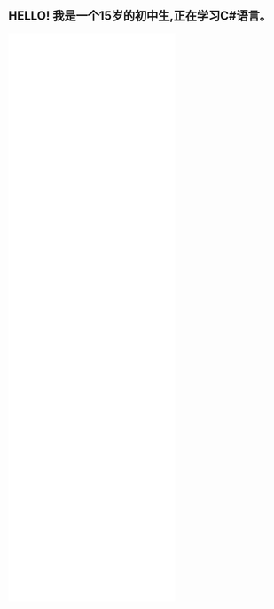 ## HELLO! 我是一个15岁的初中生,正在学习C#语言。
<img align="center" src="/github-metrics.svg" alt="Metrics" align="left">

